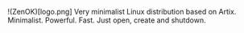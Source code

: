 !(ZenOK)[logo.png]
Very minimalist Linux distribution based on Artix.<br>
Minimalist. Powerful. Fast. Just open, create and shutdown.
